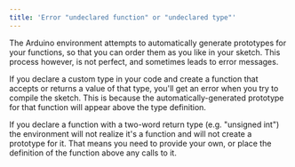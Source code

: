 ```yaml
---
title: 'Error "undeclared function" or "undeclared type"'
---
```


The Arduino environment attempts to automatically generate prototypes for your functions, so that you can order them as you like in your sketch. This process however, is not perfect, and sometimes leads to error messages.

If you declare a custom type in your code and create a function that accepts or returns a value of that type, you'll get an error when you try to compile the sketch. This is because the automatically-generated prototype for that function will appear above the type definition.

If you declare a function with a two-word return type (e.g. "unsigned int") the environment will not realize it's a function and will not create a prototype for it. That means you need to provide your own, or place the definition of the function above any calls to it.
